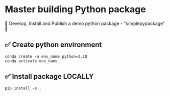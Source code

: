 # Master building Python package

🚀 Develop, Install and Publish a demo python package - "simplepypackage" 🚀

## ✅ Create python environment
```
conda create -n env_name python=3.10
conda activate env_name
```
## ✅ Install package LOCALLY 
```
pip install -e .
```
